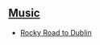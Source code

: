 ## [Music](https://en.wikipedia.org/wiki/Music_of_Ireland)
- [Rocky Road to Dublin](https://en.wikipedia.org/wiki/Rocky_Road_to_Dublin)